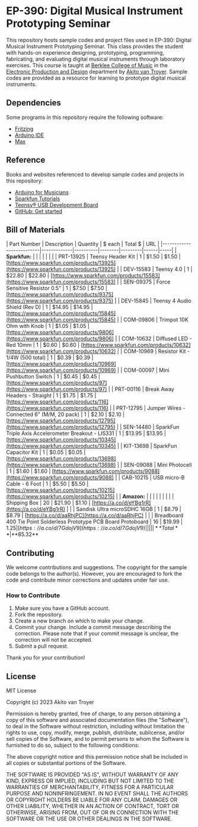 # EP-390: Digital Musical Instrument Prototyping Seminar 

This repository hosts sample codes and project files used in EP-390: Digital Musical Instrument Prototyping Seminar. This class provides the student with hands-on experience designing, prototyping, programming, fabricating, and evaluating digital musical instruments through laboratory exercises. This course is taught at [Berklee College of Music](https://www.berklee.edu/) in the [Electronic Production and Design](https://college.berklee.edu/electronic-production-design) department by [Akito van Troyer](https://vantroyer.com/). Sample codes are provided as a resource for learning to prototype digital musical instruments. 

## Dependencies
Some programs in this repository require the following software:

- [Fritzing](https://fritzing.org/)
- [Arduino IDE](https://www.arduino.cc/en/software)
- [Max](https://cycling74.com/products/max)

## Reference
Books and websites referenced to develop sample codes and projects in this repository:

- [Arduino for Musicians](https://global.oup.com/academic/product/arduino-for-musicians-9780199309320?cc=us&lang=en&)
- [Sparkfun Tutorials](https://learn.sparkfun.com/)
- [Teensy® USB Development Board](https://www.pjrc.com/teensy/)
- [GitHub: Get started](https://docs.github.com/en/get-started)

## Bill of Materials
| Part Number | Description | Quantity | $ each | Total $ | URL |
|--------------------------|-------------|----------|--------|---------|------|-----|
| **Sparkfun:**                |             |          |        |         |      |     |
| PRT-13925                | Teensy Header Kit | 1 | $1.50 | $1.50   | [https://www.sparkfun.com/products/13925](https://www.sparkfun.com/products/13925) |
| DEV-15583                | Teensy 4.0 | 1 | $22.80 | $22.80  | [https://www.sparkfun.com/products/15583](https://www.sparkfun.com/products/15583) |
| SEN-09375                | Force Sensitive Resistor 0.5" | 1 | $7.50 | $7.50   | [https://www.sparkfun.com/products/9375](https://www.sparkfun.com/products/9375) |
| DEV-15845                | Teensy 4 Audio Shield (Rev D) | 1 | $14.95 | $14.95  | [https://www.sparkfun.com/products/15845](https://www.sparkfun.com/products/15845) |
| COM-09806                | Trimpot 10K Ohm with Knob | 1 | $1.05 | $1.05   | [https://www.sparkfun.com/products/9806](https://www.sparkfun.com/products/9806) |
| COM-10632                | Diffused LED - Red 10mm | 1 | $0.60 | $0.60   | [https://www.sparkfun.com/products/10632](https://www.sparkfun.com/products/10632) |
| COM-10969                | Resistor Kit - 1/4W (500 total) | 1 | $0.39 | $0.39   | [https://www.sparkfun.com/products/10969](https://www.sparkfun.com/products/10969) |
| COM-00097                | Mini Pushbutton Switch | 1 | $0.45 | $0.45   | [https://www.sparkfun.com/products/97](https://www.sparkfun.com/products/97) |
| PRT-00116                | Break Away Headers - Straight | 1 | $1.75 | $1.75   | [https://www.sparkfun.com/products/116](https://www.sparkfun.com/products/116) |
| PRT-12795                | Jumper Wires - Connected 6" (M/M, 20 pack) | 1 | $2.10 | $2.10   | [https://www.sparkfun.com/products/12795](https://www.sparkfun.com/products/12795) |
| SEN-14480                | SparkFun Triple Axis Accelerometer Breakout - LIS331 | 1 | $13.95 | $13.95  | [https://www.sparkfun.com/products/10345](https://www.sparkfun.com/products/10345) |
| KIT-13698                | SparkFun Capacitor Kit | 1 | $0.05 | $0.05   | [https://www.sparkfun.com/products/13698](https://www.sparkfun.com/products/13698) |
| SEN-09088                | Mini Photocell | 1 | $1.60 | $1.60   | [https://www.sparkfun.com/products/9088](https://www.sparkfun.com/products/9088) |
| CAB-10215                | USB micro-B Cable - 6 Foot | 1 | $5.50 | $5.50  | [https://www.sparkfun.com/products/10215](https://www.sparkfun.com/products/10215) |
| **Amazon:**                 |             |          |        |         |      |     |
|                          | Shipping Box | 20 | $21.90 | $1.10   | [https://a.co/d/eYBg1rR](https://a.co/d/eYBg1rR) |
|                          | Sandisk Ultra microSDHC 16GB | 1 | $8.79 | $8.79   | [https://a.co/d/aaRhjPC](https://a.co/d/aaRhjPC) |
|                          | Breadboard 400 Tie Point Solderless Prototype PCB Board Protoboard | 16 | $19.99 | $1.25   | [https://a.co/d/7GdojV9](https://a.co/d/7GdojV9) |
|                          ||| **Total** |  **$85.32**

## Contributing
We welcome contributions and suggestions. The copyright for the sample code belongs to the author(s). However, you are encouraged to fork the code and contribute minor corrections and updates under fair use.

### How to Contribute

1. Make sure you have a GitHub account.
2. Fork the repository.
3. Create a new branch on which to make your change.
4. Commit your change. Include a commit message describing the correction. Please note that if your commit message is unclear, the correction will not be accepted.
5. Submit a pull request.

Thank you for your contribution!

## License
MIT License

Copyright (c) 2023 Akito van Troyer

Permission is hereby granted, free of charge, to any person obtaining a copy
of this software and associated documentation files (the "Software"), to deal
in the Software without restriction, including without limitation the rights
to use, copy, modify, merge, publish, distribute, sublicense, and/or sell
copies of the Software, and to permit persons to whom the Software is
furnished to do so, subject to the following conditions:

The above copyright notice and this permission notice shall be included in all
copies or substantial portions of the Software.

THE SOFTWARE IS PROVIDED "AS IS", WITHOUT WARRANTY OF ANY KIND, EXPRESS OR
IMPLIED, INCLUDING BUT NOT LIMITED TO THE WARRANTIES OF MERCHANTABILITY,
FITNESS FOR A PARTICULAR PURPOSE AND NONINFRINGEMENT. IN NO EVENT SHALL THE
AUTHORS OR COPYRIGHT HOLDERS BE LIABLE FOR ANY CLAIM, DAMAGES OR OTHER
LIABILITY, WHETHER IN AN ACTION OF CONTRACT, TORT OR OTHERWISE, ARISING FROM,
OUT OF OR IN CONNECTION WITH THE SOFTWARE OR THE USE OR OTHER DEALINGS IN THE
SOFTWARE.